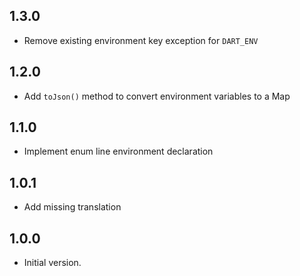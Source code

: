 ## 1.3.0
- Remove existing environment key exception for `DART_ENV`

## 1.2.0
- Add `toJson()` method to convert environment variables to a Map

## 1.1.0
- Implement enum line environment declaration

## 1.0.1
- Add missing translation

## 1.0.0

- Initial version.
